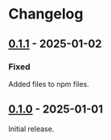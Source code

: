 # Changelog

## [0.1.1] - 2025-01-02

### Fixed

Added files to npm files.

## [0.1.0] - 2025-01-01

Initial release.

[0.1.0]: https://github.com/shellicar/svelte-adapter-azure-functions/releases/tag/0.1.0
[0.1.1]: https://github.com/shellicar/svelte-adapter-azure-functions/releases/tag/0.1.1
